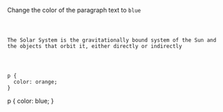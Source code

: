 Change the color of the paragraph text to `blue`

<codeblock language="css" type="exercise" testMode="fixedInput">
<code>
<panel language="html">
<p>The Solar System is the gravitationally bound system of the Sun and the objects that orbit it, either directly or indirectly</p>
</panel>
<panel language="css">
p {
  color: orange;
}
</panel>
</code>

<solution>
p {
  color: blue;
}
</solution>
</codeblock>